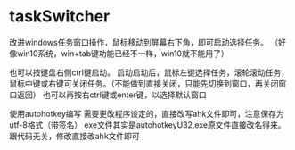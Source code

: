 # taskSwitcher
改进windows任务窗口操作，鼠标移动到屏幕右下角，即可启动选择任务。
（好像win10系统，win+tab键功能已经不一样，win10就不能用了）

也可以按键盘右侧ctrl键启动。
启动启动后，鼠标左键选择任务，滚轮滚动任务，鼠标中键或右键可关闭任务。（不能做到直接关闭，只能先切换到窗口，再关闭窗口返回）
也可以再按右ctrl键或enter键，以选择默认窗口

使用autohotkey编写
需要更改程序设定的，直接改写ahk文件即可，注意保存为utf-8格式（带签名）
exe文件其实是autohotkeyU32.exe原文件直接改名得来。跟代码无关，修改直接改ahk文件即可

